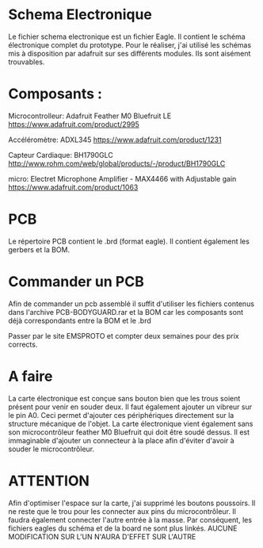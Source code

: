 # Schema Electronique

Le fichier schema electronique est un fichier Eagle. Il contient le schéma électronique complet du prototype. Pour le réaliser, j'ai utilisé les schémas mis à disposition par adafruit sur ses différents modules. Ils sont aisément trouvables.

# Composants :
Microcontrolleur: 
Adafruit Feather M0 Bluefruit LE	https://www.adafruit.com/product/2995

Accéléromètre:
ADXL345 							https://www.adafruit.com/product/1231

Capteur Cardiaque:
BH1790GLC							http://www.rohm.com/web/global/products/-/product/BH1790GLC

micro:
Electret Microphone Amplifier - MAX4466 with Adjustable gain	https://www.adafruit.com/product/1063

# PCB
Le répertoire PCB contient le .brd (format eagle). Il contient également les gerbers et la BOM.

# Commander un PCB
Afin de commander un pcb assemblé il suffit d'utiliser les fichiers contenus dans l'archive PCB-BODYGUARD.rar et la BOM car les composants sont déjà correspondants entre la BOM et le .brd

Passer par le site EMSPROTO et compter deux semaines pour des prix corrects.
	
# A faire
La carte électronique est conçue sans bouton bien que les trous soient présent pour venir en souder deux. Il faut également ajouter un vibreur sur le pin A0.
Ceci permet d'ajouter ces périphériques directement sur la structure mécanique de l'objet.
La carte électronique vient également sans son microcontrôleur feather M0 Bluefruit qui doit être soudé dessus. Il est immaginable d'ajouter un connecteur à la place afin d'éviter d'avoir à souder le microcontrôleur.
	
	
# ATTENTION
Afin d'optimiser l'espace sur la carte, j'ai supprimé les boutons poussoirs. Il ne reste que le trou pour les connecter aux pins du microcontrôleur. Il faudra également connecter l'autre entrée à la masse.
Par conséquent, les fichiers eagles du schéma et de la board ne sont plus linkés. AUCUNE MODIFICATION SUR L'UN N'AURA D'EFFET SUR L'AUTRE
	